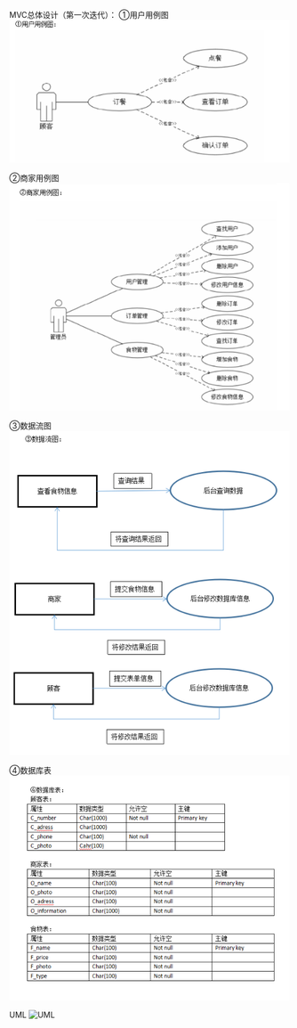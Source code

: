 MVC总体设计（第一次迭代）：
①用户用例图
![用户用例图](https://github.com/MengfanHe/photoes/raw/master/%E7%94%A8%E6%88%B7%E7%94%A8%E4%BE%8B%E5%9B%BE.png)

②商家用例图
![商家用例图](https://github.com/MengfanHe/photoes/raw/master/%E5%95%86%E5%AE%B6%E7%94%A8%E4%BE%8B%E5%9B%BE.png)

③数据流图
![数据流图](https://github.com/MengfanHe/photoes/raw/master/%E6%95%B0%E6%8D%AE%E6%B5%81%E5%9B%BE.png)

④数据库表
![数据库表](https://github.com/MengfanHe/photoes/raw/master/%E6%95%B0%E6%8D%AE%E5%BA%93%E8%A1%A8.png)

UML
![UML](https://github.com/MengfanHe/photoes/raw/master/UML%E5%9B%BE.png)